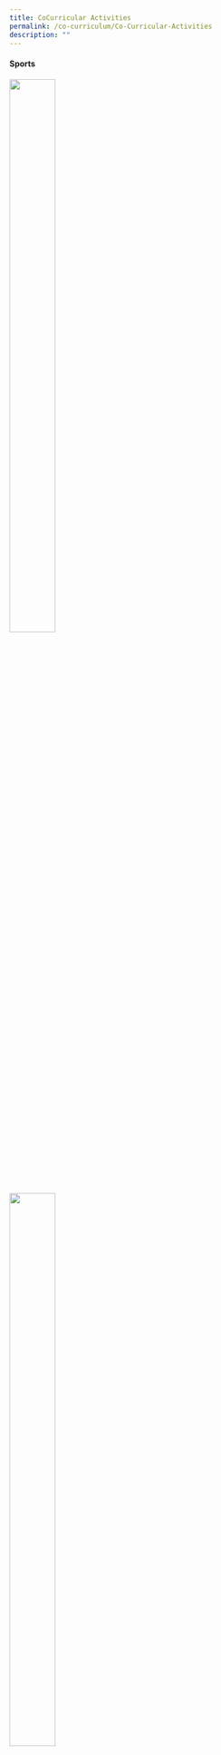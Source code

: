 ```yaml
---
title: CoCurricular Activities
permalink: /co-curriculum/Co-Curricular-Activities
description: ""
---
```

#### **Sports**
<html>
<body>

<p><a href="/co-curriculum/Sports/Basketball">
<img style="width:40%;height:50%" src="/images/Co%20Curriculum/CCA%20Activities/pic1.png">
</a></p>

</body>
</html>

<html>
<body>


<p><a href="/co-curriculum/Sports/Floorball">
<img style="width:40%;height:50%" src="/images/Co%20Curriculum/CCA%20Activities/pic2.png">
</a></p>

</body>
</html>

<html>
<body>


<p><a href="/co-curriculum/Sports/Soccer">
<img style="width:40%;height:50%" src="/images/Co%20Curriculum/CCA%20Activities/pic3.png">
</a></p>

</body>
</html>

#### **Uniformed Groups**

<html>
<body>

<p><a href="/co-curriculum/Uniformed-Groups/Girls-Brigade">
<img style="width:40%;height:50%" src="/images/Co%20Curriculum/CCA%20Activities/pic4.png">
</a></p>

</body>
</html>

<html>
<body>

<p><a href="/co-curriculum/Uniformed-Groups/Boys-Brigade">
<img style="width:40%;height:50%" src="/images/Co%20Curriculum/CCA%20Activities/pic5.png">
</a></p>

</body>
</html>

<html>
<body>

<p><a href="/co-curriculum/Uniformed-Groups/Scouts">
<img style="width:40%;height:50%" src="/images/Co%20Curriculum/CCA%20Activities/pic6.png">
</a></p>

</body>
</html>

#### **Visual and Performing Arts**

<html>
<body>
	
<p><a href="/co-curriculum/Visual-and-Performing-Arts/Choir">
<img style="width:40%;height:50%" src="/images/Co%20Curriculum/CCA%20Activities/pic7.png">
</a></p>

</body>
</html>

<html>
<body>

<p><a href="/co-curriculum/Visual-and-Performing-Arts/Creative-Hands">
<img style="width:40%;height:50%" src="/images/Co%20Curriculum/CCA%20Activities/pic8.png">
</a></p>

</body>
</html>

<html>
<body>

<p><a href="/co-curriculum/Visual-and-Performing-Arts/Drama">
<img style="width:40%;height:50%" src="/images/Co%20Curriculum/CCA%20Activities/pic9.png">
</a></p>

</body>
</html>

<html>
<body>

<p><a href="/co-curriculum/Visual-and-Performing-Arts/International-Dance">
<img style="width:40%;height:50%" src="/images/Co%20Curriculum/CCA%20Activities/pic10.png">
</a></p>

</body>
</html>

<html>
<body>

<p><a href="/co-curriculum/Visual-and-Performing-Arts/Chinese-Dance">
<img style="width:40%;height:50%" src="/images/Co%20Curriculum/CCA%20Activities/pic11.png">
</a></p>

</body>
</html>

<html>
<body>

<p><a href="/co-curriculum/Visual-and-Performing-Arts/Malay-Dance">
<img style="width:40%;height:50%" src="/images/Co%20Curriculum/CCA%20Activities/pic12.png">
</a></p>

</body>
</html>

<html>
<body>

<p><a href="https://www.w3schools.com">
<img style="width:40%;height:50%" src="/images/Co%20Curriculum/CCA%20Activities/pic13.png">
</a></p>

</body>
</html>

#### **Clubs & Societies**

<html>
<body>
	
<p><a href="https://www.w3schools.com">
<img style="width:40%;height:50%" src="/images/Co%20Curriculum/CCA%20Activities/pic14.png">
</a></p>

</body>
</html>

<html>
<body>

<p><a href="https://www.w3schools.com">
<img style="width:40%;height:50%" src="/images/Co%20Curriculum/CCA%20Activities/pic15.png">
</a></p>

</body>
</html>

<html>
<body>

<p><a href="https://www.w3schools.com">
<img style="width:40%;height:50%" src="/images/Co%20Curriculum/CCA%20Activities/pic16.png">
</a></p>

</body>
</html>
